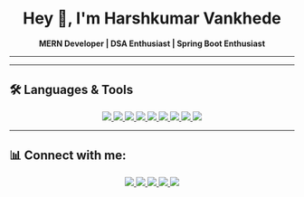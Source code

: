 <h1 align="center">Hey 👋, I'm Harshkumar Vankhede</h1>
<p align="center">
  <b>MERN Developer | DSA Enthusiast | Spring Boot Enthusiast</b>
</p>

---

<!-- ## 🚀 Projects

<p align="center">
  <a href="https://github.com/HarshVankhede/mern-dating-app">
    <img src="https://img.icons8.com/fluency/144/love.png" alt="Dating App" width="100"/>
  </a>
  &nbsp;&nbsp;&nbsp;
  <a href="https://github.com/HarshVankhede/player-auction-platform">
    <img src="https://img.icons8.com/fluency/144/cricket.png" alt="Player Auction" width="100"/>
  </a>
</p> -->

---

## 🛠️ Languages & Tools
<p align="center">
  <a href = "https://www.java.com/en/">
  <img src="https://img.icons8.com/?size=96&id=13679&format=png"/>
  </a>
    <a href = "https://www.javascript.com/">
  <img src="https://img.icons8.com/?size=96&id=108784&format=png"/>
  </a>
<a href = "https://react.dev/">
<img src="https://img.icons8.com/?size=80&id=bzf0DqjXFHIW&format=png"/>
</a>
  <a href = "https://nodejs.org/en">
  <img src="https://img.icons8.com/?size=96&id=hsPbhkOH4FMe&format=png"/>
  </a>
  <a href = "https://expressjs.com/">
  <img src="https://img.icons8.com/?size=80&id=WNoJgbzDr3i2&format=png"/>
  </a>
  <a href = "https://www.mongodb.com/">
  <img src="https://img.icons8.com/?size=96&id=74402&format=png"/>
  </a>
  
  

  <a href = "https://www.w3schools.com/html/">
  <img src="https://img.icons8.com/?size=96&id=v8RpPQUwv0N8&format=png"/>
  </a>
  <a href = "https://www.w3schools.com/css/">
  <img src="https://img.icons8.com/?size=96&id=21278&format=png"/>
  </a>
  <a href = "https://www.mysql.com/">
  <img src="https://img.icons8.com/?size=96&id=UFXRpPFebwa2&format=png"/>
  </a>


</p>

---

## 📊 Connect with me:
<p align="center">
<a href = "https://www.linkedin.com/in/harshkumar-vankhede-8a282532a?lipi=urn%3Ali%3Apage%3Ad_flagship3_profile_view_base_contact_details%3BY%2FlRL5zZQyKm6TY2kOmQ9Q%3D%3D">
<img src="https://img.icons8.com/?size=96&id=13930&format=png"/>
</a>
<a href = "https://www.instagram.com/harsh__vankhede_02?igsh=MWNscGZoaGU1Y3VjMA==">
  <img src="https://img.icons8.com/?size=96&id=Xy10Jcu1L2Su&format=png"/>
</a>
  <a href = "https://leetcode.com/u/ywwyoK34Q0/">
  <img src="https://img.icons8.com/?size=160&id=wDGo581Ea5Nf&format=png"/>
</a>
<a href = "https://www.hackerrank.com/profile/harshvankhede231">
  <img src="https://img.icons8.com/?size=160&id=iRVanPLYT6lT&format=png"/>
</a>
<a href = "https://codeforces.com/profile/HarshkumarVankhede">
  <img src="https://img.icons8.com/?size=160&id=jldAN67IAsrW&format=png"/>
</a>



</p>
